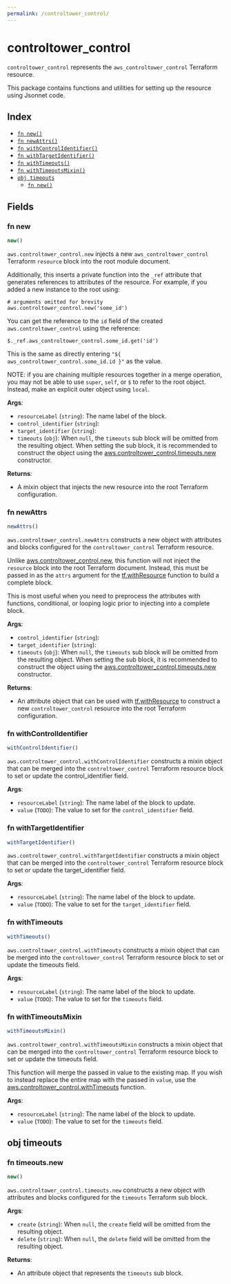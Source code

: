 ```yaml
---
permalink: /controltower_control/
---
```


# controltower_control

`controltower_control` represents the `aws_controltower_control` Terraform resource.



This package contains functions and utilities for setting up the resource using Jsonnet code.


## Index

* [`fn new()`](#fn-new)
* [`fn newAttrs()`](#fn-newattrs)
* [`fn withControlIdentifier()`](#fn-withcontrolidentifier)
* [`fn withTargetIdentifier()`](#fn-withtargetidentifier)
* [`fn withTimeouts()`](#fn-withtimeouts)
* [`fn withTimeoutsMixin()`](#fn-withtimeoutsmixin)
* [`obj timeouts`](#obj-timeouts)
  * [`fn new()`](#fn-timeoutsnew)

## Fields

### fn new

```ts
new()
```


`aws.controltower_control.new` injects a new `aws_controltower_control` Terraform `resource`
block into the root module document.

Additionally, this inserts a private function into the `_ref` attribute that generates references to attributes of the
resource. For example, if you added a new instance to the root using:

    # arguments omitted for brevity
    aws.controltower_control.new('some_id')

You can get the reference to the `id` field of the created `aws.controltower_control` using the reference:

    $._ref.aws_controltower_control.some_id.get('id')

This is the same as directly entering `"${ aws_controltower_control.some_id.id }"` as the value.

NOTE: if you are chaining multiple resources together in a merge operation, you may not be able to use `super`, `self`,
or `$` to refer to the root object. Instead, make an explicit outer object using `local`.

**Args**:
  - `resourceLabel` (`string`): The name label of the block.
  - `control_identifier` (`string`): 
  - `target_identifier` (`string`): 
  - `timeouts` (`obj`):  When `null`, the `timeouts` sub block will be omitted from the resulting object. When setting the sub block, it is recommended to construct the object using the [aws.controltower_control.timeouts.new](#fn-controltowercontroltimeoutsnew) constructor.

**Returns**:
- A mixin object that injects the new resource into the root Terraform configuration.


### fn newAttrs

```ts
newAttrs()
```


`aws.controltower_control.newAttrs` constructs a new object with attributes and blocks configured for the `controltower_control`
Terraform resource.

Unlike [aws.controltower_control.new](#fn-controltowercontrolnew), this function will not inject the `resource`
block into the root Terraform document. Instead, this must be passed in as the `attrs` argument for the
[tf.withResource](https://github.com/tf-libsonnet/core/tree/main/docs#fn-withresource) function to build a complete block.

This is most useful when you need to preprocess the attributes with functions, conditional, or looping logic prior to
injecting into a complete block.

**Args**:
  - `control_identifier` (`string`): 
  - `target_identifier` (`string`): 
  - `timeouts` (`obj`):  When `null`, the `timeouts` sub block will be omitted from the resulting object. When setting the sub block, it is recommended to construct the object using the [aws.controltower_control.timeouts.new](#fn-controltowercontroltimeoutsnew) constructor.

**Returns**:
  - An attribute object that can be used with [tf.withResource](https://github.com/tf-libsonnet/core/tree/main/docs#fn-withresource) to construct a new `controltower_control` resource into the root Terraform configuration.


### fn withControlIdentifier

```ts
withControlIdentifier()
```

`aws.controltower_control.withControlIdentifier` constructs a mixin object that can be merged into the `controltower_control`
Terraform resource block to set or update the control_identifier field.



**Args**:
  - `resourceLabel` (`string`): The name label of the block to update.
  - `value` (`TODO`): The value to set for the `control_identifier` field.


### fn withTargetIdentifier

```ts
withTargetIdentifier()
```

`aws.controltower_control.withTargetIdentifier` constructs a mixin object that can be merged into the `controltower_control`
Terraform resource block to set or update the target_identifier field.



**Args**:
  - `resourceLabel` (`string`): The name label of the block to update.
  - `value` (`TODO`): The value to set for the `target_identifier` field.


### fn withTimeouts

```ts
withTimeouts()
```

`aws.controltower_control.withTimeouts` constructs a mixin object that can be merged into the `controltower_control`
Terraform resource block to set or update the timeouts field.



**Args**:
  - `resourceLabel` (`string`): The name label of the block to update.
  - `value` (`TODO`): The value to set for the `timeouts` field.


### fn withTimeoutsMixin

```ts
withTimeoutsMixin()
```

`aws.controltower_control.withTimeoutsMixin` constructs a mixin object that can be merged into the `controltower_control`
Terraform resource block to set or update the timeouts field.

This function will merge the passed in value to the existing map. If you wish
to instead replace the entire map with the passed in `value`, use the [aws.controltower_control.withTimeouts](TODO)
function.


**Args**:
  - `resourceLabel` (`string`): The name label of the block to update.
  - `value` (`TODO`): The value to set for the `timeouts` field.


## obj timeouts



### fn timeouts.new

```ts
new()
```


`aws.controltower_control.timeouts.new` constructs a new object with attributes and blocks configured for the `timeouts`
Terraform sub block.



**Args**:
  - `create` (`string`):  When `null`, the `create` field will be omitted from the resulting object.
  - `delete` (`string`):  When `null`, the `delete` field will be omitted from the resulting object.

**Returns**:
  - An attribute object that represents the `timeouts` sub block.
